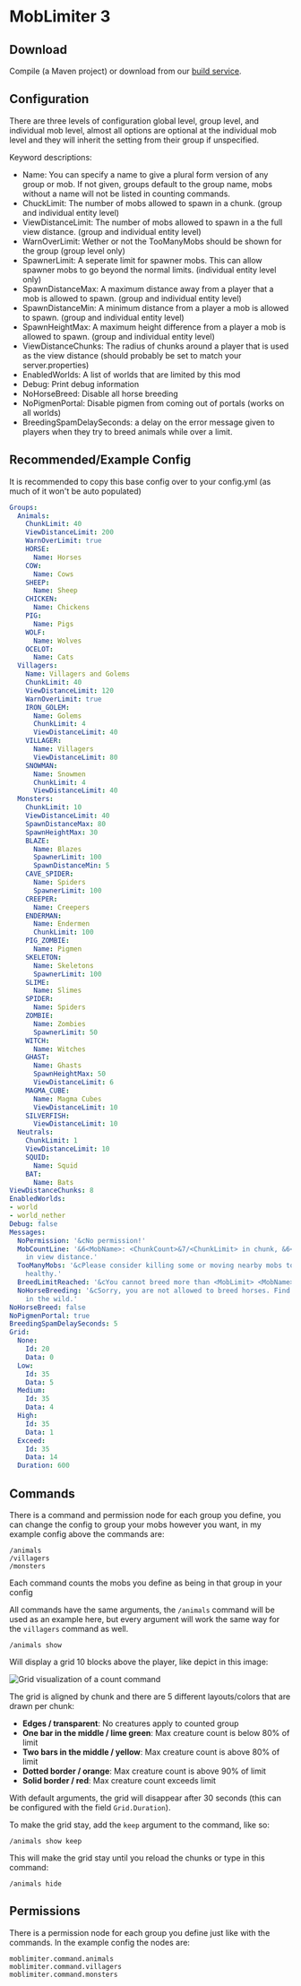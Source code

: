 MobLimiter 3
============

## Download

Compile (a Maven project) or download from our [build service](http://build.core-network.us:8080/job/MobLimiter%202/).


## Configuration

There are three levels of configuration
global level, group level, and individual mob level, almost all options are optional at the individual mob level and they will inherit the setting from their group if unspecified.

Keyword descriptions:
 * Name: You can specify a name to give a plural form version of any group or mob. If not given, groups default to the group name, mobs without a name will not be listed in counting commands.
 * ChuckLimit: The number of mobs allowed to spawn in a chunk. (group and individual entity level)
 * ViewDistanceLimit: The number of mobs allowed to spawn in a the full view distance. (group and individual entity level)
 * WarnOverLimit: Wether or not the TooManyMobs should be shown for the group (group level only)
 * SpawnerLimit: A seperate limit for spawner mobs. This can allow spawner mobs to go beyond the normal limits. (individual entity level only)
 * SpawnDistanceMax: A maximum distance away from a player that a mob is allowed to spawn. (group and individual entity level)
 * SpawnDistanceMin: A minimum distance from a player a mob is allowed to spawn. (group and individual entity level)
 * SpawnHeightMax: A maximum height difference from a player a mob is allowed to spawn. (group and individual entity level)
 * ViewDistanceChunks: The radius of chunks around a player that is used as the view distance (should probably be set to match your server.properties)
 * EnabledWorlds: A list of worlds that are limited by this mod
 * Debug: Print debug information
 * NoHorseBreed: Disable all horse breeding
 * NoPigmenPortal: Disable pigmen from coming out of portals (works on all worlds)
 * BreedingSpamDelaySeconds: a delay on the error message given to players when they try to breed animals while over a limit.

## Recommended/Example Config

It is recommended to copy this base config over to your config.yml (as much of it won't be auto populated)

``` yaml
Groups:
  Animals:
    ChunkLimit: 40
    ViewDistanceLimit: 200
    WarnOverLimit: true
    HORSE:
      Name: Horses
    COW:
      Name: Cows
    SHEEP:
      Name: Sheep
    CHICKEN:
      Name: Chickens
    PIG:
      Name: Pigs
    WOLF:
      Name: Wolves
    OCELOT:
      Name: Cats
  Villagers:
    Name: Villagers and Golems
    ChunkLimit: 40
    ViewDistanceLimit: 120
    WarnOverLimit: true
    IRON_GOLEM:
      Name: Golems
      ChunkLimit: 4
      ViewDistanceLimit: 40
    VILLAGER:
      Name: Villagers
      ViewDistanceLimit: 80
    SNOWMAN:
      Name: Snowmen
      ChunkLimit: 4
      ViewDistanceLimit: 40
  Monsters:
    ChunkLimit: 10
    ViewDistanceLimit: 40
    SpawnDistanceMax: 80
    SpawnHeightMax: 30
    BLAZE:
      Name: Blazes
      SpawnerLimit: 100
      SpawnDistanceMin: 5
    CAVE_SPIDER:
      Name: Spiders
      SpawnerLimit: 100
    CREEPER:
      Name: Creepers
    ENDERMAN:
      Name: Endermen
      ChunkLimit: 100
    PIG_ZOMBIE:
      Name: Pigmen
    SKELETON:
      Name: Skeletons
      SpawnerLimit: 100
    SLIME:
      Name: Slimes
    SPIDER:
      Name: Spiders
    ZOMBIE:
      Name: Zombies
      SpawnerLimit: 50
    WITCH:
      Name: Witches
    GHAST:
      Name: Ghasts
      SpawnHeightMax: 50
      ViewDistanceLimit: 6
    MAGMA_CUBE:
      Name: Magma Cubes
      ViewDistanceLimit: 10
    SILVERFISH:
      ViewDistanceLimit: 10
  Neutrals:
    ChunkLimit: 1
    ViewDistanceLimit: 10
    SQUID:
      Name: Squid
    BAT:
      Name: Bats
ViewDistanceChunks: 8
EnabledWorlds:
- world
- world_nether
Debug: false
Messages:
  NoPermission: '&cNo permission!'
  MobCountLine: '&6<MobName>: <ChunkCount>&7/<ChunkLimit> in chunk, &6<ViewDistanceCount>&7/<ViewDistanceLimit>
    in view distance.'
  TooManyMobs: '&cPlease consider killing some or moving nearby mobs to keep the server
    healthy.'
  BreedLimitReached: '&cYou cannot breed more than <MobLimit> <MobName> in view distance.'
  NoHorseBreeding: '&cSorry, you are not allowed to breed horses. Find another one
    in the wild.'
NoHorseBreed: false
NoPigmenPortal: true
BreedingSpamDelaySeconds: 5
Grid:
  None:
    Id: 20
    Data: 0
  Low:
    Id: 35
    Data: 5
  Medium:
    Id: 35
    Data: 4
  High:
    Id: 35
    Data: 1
  Exceed:
    Id: 35
    Data: 14
  Duration: 600
```

## Commands

There is a command and permission node for each group you define, you can change the config to group your mobs however you want, in my example config above the commands are:

```
/animals
/villagers
/monsters
```

Each command counts the mobs you define as being in that group in your config

All commands have the same arguments, the `/animals` command will be used as an example here,
but every argument will work the same way for the `villagers` command as well.

    /animals show

Will display a grid 10 blocks above the player, like depict in this image:

![Grid visualization of a count command](https://f.cloud.github.com/assets/616791/1810640/e3effa1a-6e2d-11e3-8563-1bc4077fd4d9.png)

The grid is aligned by chunk and there are 5 different layouts/colors that are drawn per chunk:

 * **Edges / transparent**: No creatures apply to counted group
 * **One bar in the middle / lime green**: Max creature count is below 80% of limit
 * **Two bars in the middle / yellow**: Max creature count is above 80% of limit
 * **Dotted border / orange**: Max creature count is above 90% of limit
 * **Solid border / red**: Max creature count exceeds limit

With default arguments, the grid will disappear after 30 seconds (this can be configured with the field `Grid.Duration`).

To make the grid stay, add the `keep` argument to the command, like so:

    /animals show keep

This will make the grid stay until you reload the chunks or type in this command:

    /animals hide

## Permissions

There is a permission node for each group you define just like with the commands. In the example config the nodes are:

```
moblimiter.command.animals
moblimiter.command.villagers
moblimiter.command.monsters
```
